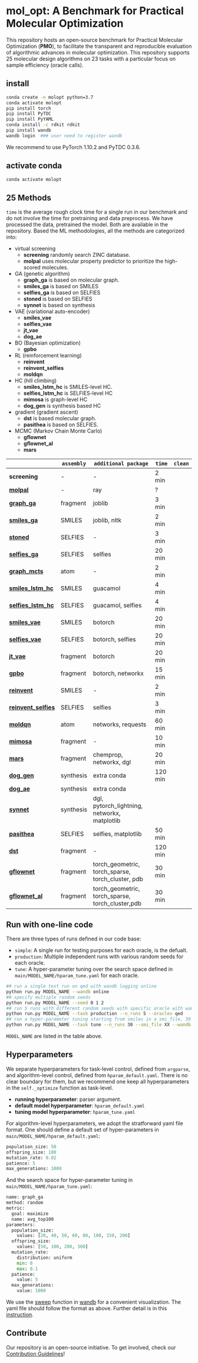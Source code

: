 # mol_opt: A Benchmark for Practical Molecular Optimization

This repository hosts an open-source benchmark for Practical Molecular Optimization (**PMO**), to facilitate the transparent and reproducible evaluation of algorithmic advances in molecular optimization. This repository supports 25 molecular design algorithms on 23 tasks with a particular focus on sample efficiency (oracle calls). 



## install 

```bash
conda create -n molopt python=3.7
conda activate molopt 
pip install torch 
pip install PyTDC 
pip install PyYAML
conda install -c rdkit rdkit 
pip install wandb   
wandb login  ### user need to register wandb
```

We recommend to use PyTorch 1.10.2 and PyTDC 0.3.6. 

<!-- pip install nltk: only for smiles_ga  -->
<!-- pip install guacamol  -->
<!-- pip install networkx  -->
<!-- pip install joblib  -->



## activate conda 

```bash
conda activate molopt 
```



## 25 Methods

`time` is the average rough clock time for a single run in our benchmark and do not involve the time for pretraining and data preprocess. 
We have processed the data, pretrained the model. Both are available in the repository. 
Based the ML methodologies, all the methods are categorized into: 
* virtual screening
    * **screening** randomly search ZINC database. 
    * **molpal** uses molecular property predictor to prioritize the high-scored molecules. 
* GA (genetic algorithm)
    * **graph\_ga** is based on molecular graph.
    * **smiles\_ga** is based on SMILES 
    * **selfies\_ga** is based on SELFIES
    * **stoned** is based on SELFIES
    * **synnet** is based on synthesis
* VAE (variational auto-encoder)
    * **smiles\_vae**
    * **selfies\_vae**
    * **jt\_vae** 
    * **dog\_ae**
* BO (Bayesian optimization)
    * **gpbo** 
* RL (reinforcement learning)
    * **reinvent** 
    * **reinvent\_selfies** 
    * **moldqn** 
* HC (hill climbing)
    * **smiles\_lstm\_hc** is SMILES-level HC. 
    * **selfies\_lstm\_hc** is SELFIES-level HC
    * **mimosa** is graph-level HC
    * **dog\_gen** is synthesis based HC 
* gradient (gradient ascent)
    * **dst** is based molecular graph. 
    * **pasithea** is based on SELFIES. 
* MCMC (Markov Chain Monte Carlo)
    * **gflownet**
    * **gflownet\_al** 
    * **mars** 


|                    | `assembly` | `additional package` | `time` | `clean` |
|--------------------|-----------|----------|--------|---------|
| **screening**      | -        | -        |  2 min     |         |
| **[molpal](https://pubs.rsc.org/en/content/articlehtml/2021/sc/d0sc06805e)**         | -        | ray      |     ?   |         |
| **[graph\_ga](https://pubs.rsc.org/en/content/articlelanding/2019/sc/c8sc05372c)**      | fragment        | joblib   |  3 min      |         |
| **[smiles\_ga](https://pubs.acs.org/doi/10.1021/acs.jcim.8b00839)**     | SMILES        | joblib, nltk   |   2 min     |         |
| **[stoned](https://chemrxiv.org/engage/chemrxiv/article-details/60c753f00f50db6830397c37)**         | SELFIES        | -         |   3 min     |         |
| **[selfies\_ga](https://openreview.net/forum?id=H1lmyRNFvr)**    | SELFIES        | selfies   |  20 min      |         |
| **[graph\_mcts](https://pubs.rsc.org/en/content/articlelanding/2019/sc/c8sc05372c)**    | atom        | -       |   2 min     |         |
| **[smiles\_lstm\_hc](https://pubs.acs.org/doi/10.1021/acs.jcim.8b00839)**   | SMILES    | guacamol         |    4 min    |         |
| **[selfies\_lstm\_hc](https://pubs.acs.org/doi/10.1021/acs.jcim.8b00839)**  | SELFIES    | guacamol, selfies         |    4 min    |         |
| **[smiles\_vae](https://arxiv.org/pdf/1610.02415.pdf)**    | SMILES        | botorch         |   20 min    |         |
| **[selfies\_vae](https://arxiv.org/pdf/1610.02415.pdf)**   | SELFIES        | botorch, selfies         |    20 min    |         |
| **[jt\_vae](https://arxiv.org/pdf/1802.04364.pdf)**        | fragment        | botorch          |    20 min    |         |
| **[gpbo](https://openreview.net/forum?id=gS3XMun4cl_)**           | fragment        | botorch, networkx         |    15 min    |         |
| **[reinvent](https://arxiv.org/abs/1704.07555)**       | SMILES        | -         |    2 min    |         |
| **[reinvent\_selfies](https://arxiv.org/abs/1704.07555)** | SELFIES     | selfies         |    3 min    |         |
| **[moldqn](https://www.nature.com/articles/s41598-019-47148-x?ref=https://githubhelp.com)**         | atom        | networks, requests    |    60 min    |         |
| **[mimosa](https://arxiv.org/abs/2010.02318)**         | fragment        | -         |    10 min    |         |
| **[mars](https://openreview.net/pdf?id=kHSu4ebxFXY)**           | fragment        | chemprop, networkx, dgl         |    20 min    |         |
| **[dog\_gen](https://proceedings.neurips.cc/paper/2020/file/4cc05b35c2f937c5bd9e7d41d3686fff-Paper.pdf)**       | synthesis        | extra conda        |    120 min    |         |
| **[dog\_ae](https://proceedings.neurips.cc/paper/2020/file/4cc05b35c2f937c5bd9e7d41d3686fff-Paper.pdf)**        | synthesis        | extra conda        |        |         |
| **[synnet](https://openreview.net/forum?id=FRxhHdnxt1)**         | synthesis        | dgl, pytorch_lightning, networkx, matplotlib        |        |         |
| **[pasithea](https://arxiv.org/pdf/2012.09712.pdf)**       | SELFIES        | selfies, matplotlib         |    50 min    |         |
| **[dst](https://openreview.net/pdf?id=w_drCosT76)**            | fragment        | -         |    120 min     |         |
| **[gflownet](https://arxiv.org/abs/2106.04399)**       | fragment        | torch_geometric, torch_sparse, torch_cluster, pdb        |    30 min    |         |
| **[gflownet\_al](https://arxiv.org/abs/2106.04399)**   | fragment        | torch_geometric, torch_sparse, torch_cluster,pdb         |    30 min    |         ||


## Run with one-line code

There are three types of runs defined in our code base: 
* `simple`: A single run for testing purposes for each oracle, is the defualt.
* `production`: Multiple independent runs with various random seeds for each oracle.
* `tune`: A hyper-parameter tuning over the search space defined in `main/MODEL_NAME/hparam_tune.yaml` for each oracle.

```bash
## run a single test run on qed with wandb logging online
python run.py MODEL_NAME --wandb online
## specify multiple random seeds 
python run.py MODEL_NAME --seed 0 1 2 
## run 5 runs with different random seeds with specific oracle with wandb logging offline
python run.py MODEL_NAME --task production --n_runs 5 --oracles qed 
## run a hyper-parameter tuning starting from smiles in a smi_file, 30 runs in total without wandb logging
python run.py MODEL_NAME --task tune --n_runs 30 --smi_file XX --wandb disabled --other_args XX 
```

`MODEL_NAME` are listed in the table above. 


## Hyperparameters

We separate hyperparameters for task-level control, defined from `argparse`, and algorithm-level control, defined from `hparam_default.yaml`. There is no clear boundary for them, but we recommend one keep all hyperparameters in the `self._optimize` function as task-level. 

* **running hyperparameter**: parser argument. 
* **default model hyperparameter**: `hparam_default.yaml`
* **tuning model hyperparameter**: `hparam_tune.yaml` 

For algorithm-level hyperparameters, we adopt the stratforward yaml file format. One should define a default set of hyper-parameters in `main/MODEL_NAME/hparam_default.yaml`:

```python
population_size: 50
offspring_size: 100
mutation_rate: 0.02
patience: 5
max_generations: 1000
```

And the search space for hyper-parameter tuning in `main/MODEL_NAME/hparam_tune.yaml`:

```python
name: graph_ga
method: random
metric:
  goal: maximize
  name: avg_top100
parameters:
  population_size:
    values: [20, 40, 50, 60, 80, 100, 150, 200]
  offspring_size:
    values: [50, 100, 200, 300]
  mutation_rate:
    distribution: uniform
    min: 0
    max: 0.1
  patience:
    value: 5
  max_generations:
    value: 1000
```

We use the [sweep](https://docs.wandb.ai/guides/sweeps) function in [wandb](https://docs.wandb.ai) for a convenient visualization. The yaml file should follow the format as above. Further detail is in this [instruction](https://docs.wandb.ai/guides/sweeps/configuration).



## Contribute

Our repository is an open-source initiative. To get involved, check our [Contribution Guidelines](CONTRIBUTE.md)!









